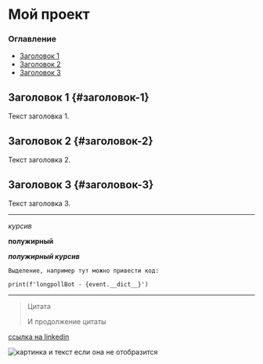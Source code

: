 # Мой проект

### Оглавление
- [Заголовок 1](#заголовок-1)
- [Заголовок 2](#заголовок-2)
- [Заголовок 3](#заголовок-3)

## Заголовок 1 {#заголовок-1}
Текст заголовка 1.

## Заголовок 2 {#заголовок-2}
Текст заголовка 2.

## Заголовок 3 {#заголовок-3}
Текст заголовка 3.


***

_курсив_

__полужирный__

___полужирный курсив___

```
Выделение, например тут можно привести код:

print(f'longpollBot - {event.__dict__}')
```

___ 


> Цитата
> 
> И продолжение цитаты


[ссылка на linkedin](https://www.linkedin.com/in/holopen/)


![картинка и текст если она не отобразится](image.png)